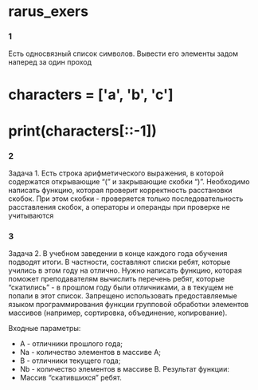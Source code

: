 # rarus_exers

### 1 ###
Есть односвязный список символов. Вывести его элементы задом наперед за один проход
# characters = ['a', 'b', 'c']
# print(characters[::-1]) 

### 2 ###
Задача 1. Есть строка арифметического выражения, в которой содержатся открывающие “(” и закрывающие скобки “)”. Необходимо написать функцию, которая проверит корректность расстановки скобок. При этом скобки - проверяется только последовательность расставления скобок, а операторы и операнды при проверке не учитываются

### 3 ###
Задача 2. В учебном заведении в конце каждого года обучения подводят итоги. В частности, составляют списки ребят, которые учились в этом году на отлично.
Нужно написать функцию, которая поможет преподавателям вычислить перечень ребят, которые “скатились” - в прошлом году были отличниками, а в текущем не попали в этот список. Запрещено использовать предоставляемые языком программирования функции групповой обработки элементов массивов
(например, сортировка, объединение, копирование).

Входные параметры:
- A - отличники прошлого года;
- Nа - количество элементов в массиве A;
- B - отличники текущего года;
- Nb - количество элементов в массиве B.
Результат функции:
- Массив “скатившихся” ребят.